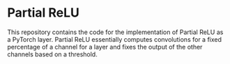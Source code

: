 # Partial ReLU
This repository contains the code for the implementation of Partial ReLU as a PyTorch layer.
Partial ReLU essentially computes convolutions for a fixed percentage of a channel for a layer and fixes the output of the other channels based on a threshold.
